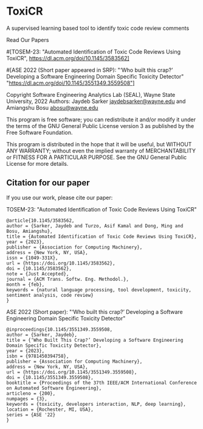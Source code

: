 # ToxiCR
A supervised learning based tool to identify toxic code review comments

Read Our Papers <br />

#[TOSEM-23: "Automated Identification of Toxic Code Reviews Using ToxiCR",  https://dl.acm.org/doi/10.1145/3583562]

#[ASE 2022 (Short paper appeared in SRP): "‘Who built this crap?’ Developing a Software Engineering Domain Specific Toxicity Detector" "https://dl.acm.org/doi/10.1145/3551349.3559508"]

 Copyright Software Engineering Analytics Lab (SEAL), Wayne State University, 2022
 Authors: Jaydeb Sarker <jaydebsarker@wayne.edu> and Amiangshu Bosu <abosu@wayne.edu>

This program is free software; you can redistribute it and/or
modify it under the terms of the GNU General Public License
version 3 as published by the Free Software Foundation.

This program is distributed in the hope that it will be useful,
but WITHOUT ANY WARRANTY; without even the implied warranty of
MERCHANTABILITY or FITNESS FOR A PARTICULAR PURPOSE. See the
GNU General Public License for more details.



## Citation for our paper
If you use our work, please cite our paper:

TOSEM-23: "Automated Identification of Toxic Code Reviews Using ToxiCR"
```
@article{10.1145/3583562,
author = {Sarker, Jaydeb and Turzo, Asif Kamal and Dong, Ming and Bosu, Amiangshu},
title = {Automated Identification of Toxic Code Reviews Using ToxiCR},
year = {2023},
publisher = {Association for Computing Machinery},
address = {New York, NY, USA},
issn = {1049-331X},
url = {https://doi.org/10.1145/3583562},
doi = {10.1145/3583562},
note = {Just Accepted},
journal = {ACM Trans. Softw. Eng. Methodol.},
month = {feb},
keywords = {natural language processing, tool development, toxicity, sentiment analysis, code review}
}
```

ASE 2022 (Short paper): "‘Who built this crap?’ Developing a Software Engineering Domain Specific Toxicity Detector" 

```
@inproceedings{10.1145/3551349.3559508,
author = {Sarker, Jaydeb},
title = {‘Who Built This Crap?’ Developing a Software Engineering Domain Specific Toxicity Detector},
year = {2023},
isbn = {9781450394758},
publisher = {Association for Computing Machinery},
address = {New York, NY, USA},
url = {https://doi.org/10.1145/3551349.3559508},
doi = {10.1145/3551349.3559508},
booktitle = {Proceedings of the 37th IEEE/ACM International Conference on Automated Software Engineering},
articleno = {200},
numpages = {3},
keywords = {toxicity, developers interaction, NLP, deep learning},
location = {Rochester, MI, USA},
series = {ASE '22}
}

```
